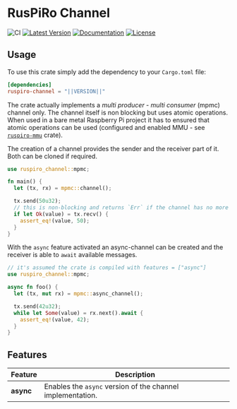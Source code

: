 # RusPiRo Channel

![CI](https://github.com/RusPiRo/ruspiro-channel/workflows/CI/badge.svg?branch=development)
[![Latest Version](https://img.shields.io/crates/v/ruspiro-channel.svg)](https://crates.io/crates/ruspiro-channel)
[![Documentation](https://docs.rs/ruspiro-channel/badge.svg)](https://docs.rs/ruspiro-channel)
[![License](https://img.shields.io/crates/l/ruspiro-channel.svg)](https://github.com/RusPiRo/ruspiro-channel#license)

## Usage

To use this crate simply add the dependency to your ``Cargo.toml`` file:

```toml
[dependencies]
ruspiro-channel = "||VERSION||"
```

The crate actually implements a *multi producer - multi consumer* (mpmc) channel only. The channel itself is non blocking but uses atomic operations. When used in a bare metal Raspberry Pi project it has to ensured that atomic operations can be used (configured and enabled MMU - see [`ruspiro-mmu`](https://crates.io/crates/ruspiro-mmu) crate).

The creation of a channel provides the sender and the receiver part of it. Both can be cloned if required.

```rust
use ruspiro_channel::mpmc;

fn main() {
  let (tx, rx) = mpmc::channel();

  tx.send(50u32);
  // this is non-blocking and returns `Err` if the channel has no more data
  if let Ok(value) = tx.recv() {
    assert_eq!(value, 50);
  }
}
```

With the `async` feature activated an async-channel can be created and the receiver is able to `await` available messages.

```rust
// it's assumed the crate is compiled with features = ["async"]
use ruspiro_channel::mpmc;

async fn foo() {
  let (tx, mut rx) = mpmc::async_channel();

  tx.send(42u32);
  while let Some(value) = rx.next().await {
    assert_eq!(value, 42);
  }
}
```

## Features

Feature   | Description
----------|-------------
**async** | Enables the `async` version of the channel implementation.
